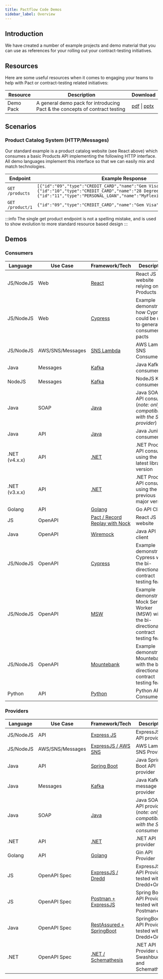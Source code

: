 ```yaml
---
title: Pactflow Code Demos
sidebar_label: Overview
---
```


## Introduction

We have created a number of example projects and demo material that you can use as references for your rolling out your contract-testing initiatives.

## Resources

Here are some useful resources when it comes to engaging your teams to help with Pact or contract-testing related initiatives:

| Resource  | Description                                                                 | Download                                                                                                                                               |
| --------- | --------------------------------------------------------------------------- | ------------------------------------------------------------------------------------------------------------------------------------------------------ |
| Demo Pack | A general demo pack for introducing Pact & the concepts of contract testing | <a href="/resources/pactflow-demo-pack_2020.pdf" target="_blank">pdf</a> \| <a href="/resources/pactflow-demo-pack_2020.pptx" target="_blank">pptx</a> |

## Scenarios

### Product Catalog System (HTTP/Messages)

Our standard example is a product catalog website (see React above) which consumes a basic Products API implementing the following HTTP interface. All demo languages implement this interface so that we can easily mix and match technologies.

| Endpoint         | Example Response                                                                                                                                                                                                |
| ---------------- | --------------------------------------------------------------------------------------------------------------------------------------------------------------------------------------------------------------- |
| `GET /products`  | `[{"id":"09","type":"CREDIT_CARD","name":"Gem Visa","version":"v1"},{"id":"10","type":"CREDIT_CARD","name":"28 Degrees","version":"v1"},{"id":"11","type":"PERSONAL_LOAN","name":"MyFlexiPay","version":"v2"}]` |
| `GET /product/1` | `{"id":"09","type":"CREDIT_CARD","name":"Gem Visa","version":"v1"}`                                                                                                                                             |

:::info
The single get product endpoint is not a spelling mistake, and is used to show evolution to more standard resource based design
:::

## Demos

### Consumers

| Language      | Use Case         | Framework/Tech                                                                        | Description                                                                                      |
| ------------- | ---------------- | ------------------------------------------------------------------------------------- | ------------------------------------------------------------------------------------------------ |
| JS/NodeJS     | Web              | [React](/docs/examples/js/consumer)                                                   | React JS website relying on a Products API                                                       |
| JS/NodeJS     | Web              | [Cypress](/docs/examples/cypress)                                                     | Example demonstrating how Cypress could be used to generate consumer pacts                       |
| JS/NodeJS     | AWS/SNS/Messages | [SNS Lambda](/docs/examples/aws/sns/consumer)                                         | AWS Lambda SNS Consumer                                                                          |
| Java          | Messages         | [Kafka](/docs/examples/kafka/java/consumer)                                           | Java Kafka consumer                                                                              |
| NodeJS        | Messages         | [Kafka](/docs/examples/kafka/js/consumer)                                             | NodeJS Kafka consumer                                                                            |
| Java          | SOAP             | [Java](/docs/examples/soap/java/consumer)                                             | Java SOAP API consumer (_note: only compatible with the SOAP provider_)                          |
| Java          | API             | [Java](/docs/examples/java/consumer/junit)                                             | Java Junit consumer                         |
| .NET (v4.x.x) | API              | [.NET](/docs/examples/bi-directional/consumer/dotnet/)                                | .NET Products API consumer using the latest library version                                      |
| .NET (v3.x.x) | API              | [.NET](/docs/examples/dotnet/consumer)                                                | .NET Products API consumer using the previous major version                                      |
| Golang        | API              | [Golang](/docs/examples/golang/consumer)                                              | Go API Client                                                                                    |
| JS            | OpenAPI          | [Pact / Record Replay with Nock](/docs/examples/bi-directional/consumer/recordreplay) | React JS website                                                                                 |
| Java          | OpenAPI          | [Wiremock](/docs/examples/bi-directional/consumer/wiremock/)                            | Java API client                                                                                  |
| JS/NodeJS     | OpenAPI          | [Cypress](/docs/examples/bi-directional/consumer/cypress/)                            | Example demonstrating Cypress with the bi-directional contract testing feature                   |
| JS/NodeJS     | OpenAPI          | [MSW](/docs/examples/bi-directional/consumer/msw/)                                    | Example demonstrating Mock Service Worker (MSW) with the bi-directional contract testing feature |
| JS/NodeJS     | OpenAPI          | [Mountebank](/docs/examples/bi-directional/consumer/mountbank/)                                    | Example demonstrating Mountebank with the bi-directional contract testing feature |
| Python    | API          | [Python](/docs/examples/python/consumer/)                                    | Python API Consumer |

### Providers

| Language  | Use Case         | Framework/Tech                                                                 | Description                                                             |
| --------- | ---------------- | ------------------------------------------------------------------------------ | ----------------------------------------------------------------------- |
| JS/NodeJS | API              | [Express JS](/docs/examples/js/provider)                                       | ExpressJS API provider                                                  |
| JS/NodeJS | AWS/SNS/Messages | [ExpressJS / AWS SNS](/docs/examples/aws/sns/provider)                         | AWS Lambda SNS Provider                                                 |
| Java      | API              | [Spring Boot](/docs/examples/java/provider-springboot)                         | Java Spring Boot API provider                                           |
| Java      | Messages         | [Kafka](/docs/examples/kafka/java/provider)                                    | Java Kafka message provider                                             |
| Java      | SOAP             | [Java](/docs/examples/soap/java/provider)                                      | Java SOAP API provider (_note: only compatible with the SOAP consumer_) |
| .NET      | API              | [.NET](/docs/examples/dotnet/provider)                                         | .NET API provider                                                       |
| Golang    | API              | [Golang](/docs/examples/golang/provider)                                       | Gin API Provider                                                        |
| JS        | OpenAPI Spec     | [ExpressJS / Dredd](/docs/examples/bi-directional/provider/dredd)              | ExpressJS API Provider tested with Dredd+OAS                            |
| JS        | OpenAPI Spec     | [Postman + ExpressJS](/docs/examples/bi-directional/provider/postman)          | Spring Boot API Provider tested with Postman+OAS                        |
| Java      | OpenAPI Spec     | [RestAssured + SpringBoot](/docs/examples/bi-directional/provider/restassured) | SpringBoot API Provider tested with Dredd+OAS                           |
| .NET      | OpenAPI Spec     | [.NET / Schemathesis](/docs/examples/bi-directional/provider/dotnet/)          | .NET API Provider using Swashbuckle and Schemathesis                    |
